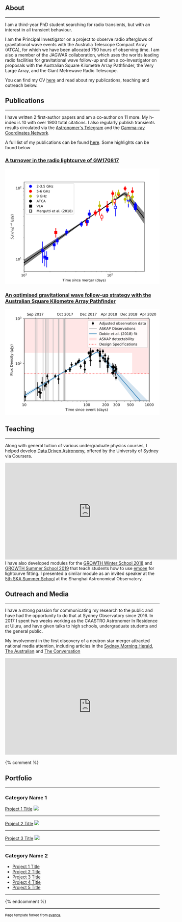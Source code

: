 ## About

---

I am a third-year PhD student searching for radio transients, but with an interest in all transient behaviour.

I am the Principal Investigator on a project to observe radio afterglows of gravitational wave events with the Australia Telescope Compact Array (ATCA), for which we have been allocated 750 hours of observing time. I am also a member of the JAGWAR collaboration, which uses the worlds leading radio facilities for gravitational wave follow-up and am a co-Investigator on proposals with the Australian Square Kilometre Array Pathfinder, the Very Large Array, and the Giant Metrewave Radio Telescope.

You can find my CV <a href="/pdf/CV.pdf">here</a> and read about my publications, teaching and outreach below.


## Publications

---

I have written 2 first-author papers and am a co-author on 11 more. My h-index is 10 with over 1900 total citations. I also regularly publish transients results circulated via the <a href="http://www.astronomerstelegram.org">Astronomer's Telegram</a> and the <a href="https://gcn.gsfc.nasa.gov/gcn3_archive.html">Gamma-ray Coordinates Network</a>.

A full list of my publications can be found <a href="https://ui.adsabs.harvard.edu/public-libraries/PCsVV4a_S--oQvEwCMNCGA">here</a>. Some highlights can be found below

### <a href="https://arxiv.org/abs/1803.06853">A turnover in the radio lightcurve of GW170817</a>
<a href="https://arxiv.org/abs/1803.06853"><img src="images/radio_turnover.png?raw=true"/></a>

### <a href="https://arxiv.org/abs/1903.01481">An optimised gravitational wave follow-up strategy with the Australian Square Kilometre Array Pathfinder</a>
<a href="https://arxiv.org/abs/1903.01481"><img src="images/askap_gw170817.png?raw=true"/></a>

## Teaching

---

Along with general tuition of various undergraduate physics courses, I helped develop <a href="https://www.coursera.org/learn/data-driven-astronomy">Data Driven Astronomy</a>, offered by the University of Sydney via Coursera.

<iframe width="560" height="315" src="https://www.youtube.com/embed/IzVETSVp4Nw" frameborder="0" allow="accelerometer; autoplay; encrypted-media; gyroscope; picture-in-picture" allowfullscreen></iframe>

<br>
I have also developed modules for the <a href="http://growth.caltech.edu/growth-winter-school-2018.html">GROWTH Winter School 2018</a> and <a href="http://growth.caltech.edu/growth-school-2019.html">GROWTH Summer School 2019</a> that teach students how to use <a href="https://emcee.readthedocs.io/en/stable/">emcee</a> for lightcurve fitting. I presented a similar module as an invited speaker at the <a href="https://indico.skatelescope.org/event/564/">5th SKA Summer School</a> at the Shanghai Astronomical Observatory.

## Outreach and Media

---

I have a strong passion for communicating my research to the public and have had the opportunity to do that at Sydney Observatory since 2016. In 2017 I spent two weeks working as the CAASTRO Astronomer In Residence at Uluru, and have given talks to high schools, undergraduate students and the general public.

My involvement in the first discovery of a neutron star merger attracted national media attention, including articles in the <a href="https://www.smh.com.au/technology/revelation-of-cosmic-secrets-triggers-a-frenzy-of-global-scientific-activity-20171016-gz1hmw.html">Sydney Morning Herald</a>, <a href="https://www.theaustralian.com.au/news/health-science/neutron-star-collision-a-turning-point-in-scientific-history/news-story/45d782fc44bcc447dd7abbd831bd709d">The Australian</a> and <a href="https://theconversation.com/after-the-alert-radio-eyes-hunt-the-source-of-the-gravitational-waves-85106">The Conversation</a>

<iframe width="560" height="315" src="https://www.youtube.com/embed/EuFxRAYxs2Q" frameborder="0" allow="accelerometer; autoplay; encrypted-media; gyroscope; picture-in-picture" allowfullscreen></iframe>

{% comment %} 
## Portfolio

---

### Category Name 1 

[Project 1 Title](/sample_page)
<img src="images/dummy_thumbnail.jpg?raw=true"/>

---
[Project 2 Title](/pdf/sample_presentation.pdf)
<img src="images/dummy_thumbnail.jpg?raw=true"/>

---
[Project 3 Title](http://example.com/)
<img src="images/dummy_thumbnail.jpg?raw=true"/>

---

### Category Name 2

- [Project 1 Title](http://example.com/)
- [Project 2 Title](http://example.com/)
- [Project 3 Title](http://example.com/)
- [Project 4 Title](http://example.com/)
- [Project 5 Title](http://example.com/)

---
{% endcomment %}



---
<p style="font-size:11px">Page template forked from <a href="https://github.com/evanca/quick-portfolio">evanca</a>.</p>

<!-- Remove above link if you don't want to attibute -->
